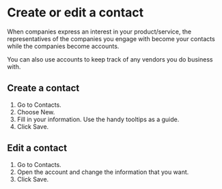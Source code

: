 # Create or edit a contact

When companies express an interest in your product/service, the representatives of the companies you engage with become your contacts while the companies become accounts.

You can also use accounts to keep track of any vendors you do business with.

## Create a contact

1. Go to Contacts.
2. Choose New.
3. Fill in your information. Use the handy tooltips as a guide.
4. Click Save.

## Edit a contact

1. Go to Contacts.
2. Open the account and change the information that you want.
3. Click Save.
